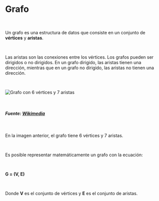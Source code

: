 # Grafo

&nbsp;

Un grafo es una estructura de datos que consiste en un conjunto de **vértices** y **aristas**. 

&nbsp;

Las aristas son las conexiones entre los vértices. Los grafos pueden ser dirigidos o no dirigidos. En un grafo dirigido, las aristas tienen una dirección, mientras que en un grafo no dirigido, las aristas no tienen una dirección.

&nbsp;

![Grafo con 6 vértices y 7 aristas](https://upload.wikimedia.org/wikipedia/commons/thumb/5/5b/6n-graf.svg/400px-6n-graf.svg.png)  

&nbsp;

##### Fuente: [Wikimedia](https://upload.wikimedia.org/wikipedia/commons/thumb/5/5b/6n-graf.svg/1920px-6n-graf.svg.png)

&nbsp;

En la imagen anterior, el grafo tiene 6 vértices y 7 aristas.

&nbsp;

Es posible representar matemáticamente un grafo con la ecuación:

&nbsp;

**G = (V, E)**

&nbsp;

Donde **V** es el conjunto de vértices y **E** es el conjunto de aristas.

&nbsp;


